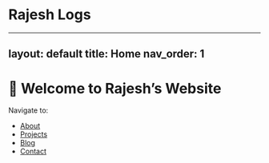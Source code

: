# Rajesh Logs

---
layout: default
title: Home
nav_order: 1
---

# 👋 Welcome to Rajesh’s Website

Navigate to:
- [About](about.md)
- [Projects](projects.md)
- [Blog](blog.md)
- [Contact](contact.md)

